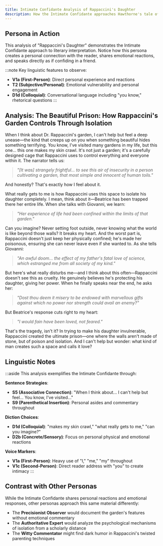 ```yaml
---
title: Intimate Confidante Analysis of Rappaccini's Daughter
description: How the Intimate Confidante approaches Hawthorne's tale of poisonous control
---
```


## Persona in Action

This analysis of "Rappaccini's Daughter" demonstrates the Intimate Confidante approach to literary interpretation. Notice how this persona creates a personal connection with the reader, shares emotional reactions, and speaks directly as if confiding in a friend.

:::note
Key linguistic features to observe:
- **V1a (First-Person)**: Direct personal experience and reactions
- **T2 (Subjective/Personal)**: Emotional vulnerability and personal engagement
- **D1d (Colloquial)**: Conversational language including "you know," rhetorical questions
:::

## Analysis: The Beautiful Prison: How Rappaccini's Garden Controls Through Isolation

When I think about Dr. Rappaccini's garden, I can't help but feel a deep unease—the kind that creeps up on you when something beautiful hides something terrifying. You know, I've visited many gardens in my life, but this one... this one makes my skin crawl. It's not just a garden; it's a carefully designed cage that Rappaccini uses to control everything and everyone within it. The narrator tells us:

> *"[It was] strangely frightful... to see this air of insecurity in a person cultivating a garden, that most simple and innocent of human toils."*

And honestly? That's exactly how I feel about it.

What really gets to me is how Rappaccini uses this space to isolate his daughter completely. I mean, think about it—Beatrice has been trapped there her entire life. When she talks with Giovanni, we learn:

> *"Her experience of life had been confined within the limits of that garden."*

Can you imagine? Never setting foot outside, never knowing what the world is like beyond those walls? It breaks my heart. And the worst part is, Rappaccini doesn't just keep her physically confined; he's made her poisonous, ensuring she can never leave even if she wanted to. As she tells Giovanni:

> *"An awful doom... the effect of my father's fatal love of science, which estranged me from all society of my kind."*

But here's what really disturbs me—and I think about this often—Rappaccini doesn't see this as cruelty. He genuinely believes he's protecting his daughter, giving her power. When he finally speaks near the end, he asks her:

> *"Dost thou deem it misery to be endowed with marvellous gifts against which no power nor strength could avail an enemy?"*

But Beatrice's response cuts right to my heart:

> *"I would fain have been loved, not feared."*

That's the tragedy, isn't it? In trying to make his daughter invulnerable, Rappaccini created the ultimate prison—one where the walls aren't made of stone, but of poison and isolation. And I can't help but wonder: what kind of man creates such a space and calls it love?

## Linguistic Notes

:::aside
This analysis exemplifies the Intimate Confidante through:

**Sentence Strategies**:
- **S5 (Associative Connection)**: "When I think about... I can't help but feel... You know, I've visited..."
- **S9 (Parenthetical Insertion)**: Personal asides and commentary throughout

**Diction Choices**:
- **D1d (Colloquial)**: "makes my skin crawl," "what really gets to me," "can you imagine?"
- **D2b (Concrete/Sensory)**: Focus on personal physical and emotional reactions

**Voice Markers**:
- **V1a (First-Person)**: Heavy use of "I," "me," "my" throughout
- **V1c (Second-Person)**: Direct reader address with "you" to create intimacy
:::

## Contrast with Other Personas

While the Intimate Confidante shares personal reactions and emotional responses, other personas approach this same material differently:
- The **Precisionist Observer** would document the garden's features without emotional commentary
- The **Authoritative Expert** would analyze the psychological mechanisms of isolation from a scholarly distance
- The **Witty Commentator** might find dark humor in Rappaccini's twisted parenting techniques